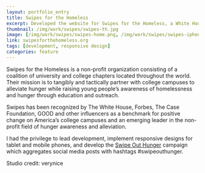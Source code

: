 ```yaml
---
layout: portfolio_entry
title: Swipes for the Homeless
excerpt: Developed the website for Swipes for the Homeless, a White House recognized organization that collects unused meal swipes from university students and delivers food to local shelters.
thumbnail: /img/work/swipes/swipes-th.jpg
image: [/img/work/swipes/swipes-home.png, /img/work/swipes/swipes-iphone-mockup.jpg, /img/work/swipes/swipes-swipeouthunger.png]
link: swipesforthehomeless.org
tags: [development, responsive design]
categories: feature
---
```


Swipes for the Homeless is a non-profit organization consisting of a coalition of university and college chapters located throughout the world. Their mission is to tangibly and tactically partner with college campuses to alleviate hunger while raising young people’s awareness of homelessness and hunger through education and outreach.

Swipes has been recognized by The White House, Forbes, The Case Foundation, GOOD and other influencers as a benchmark for positive change on America’s college campuses and an emerging leader in the non-profit field of hunger awareness and alleviation.

I had the privilege to lead development, implement responsive designs for tablet and mobile phones, and develop the [Swipe Out Hunger](http://swipesforthehomeless.org/swipeouthunger/) campaign which aggregates social media posts with hashtags #swipeouthunger.

Studio credit: verynice